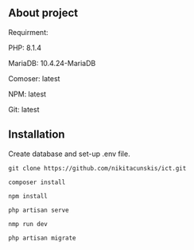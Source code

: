 ## About project
Requirment:

PHP: 8.1.4 

MariaDB: 10.4.24-MariaDB

Comoser: latest

NPM: latest

Git: latest

## Installation

Create database and set-up .env file.

`git clone https://github.com/nikitacunskis/ict.git`

`composer install`

`npm install`

`php artisan serve`

`nmp run dev`

`php artisan migrate`

